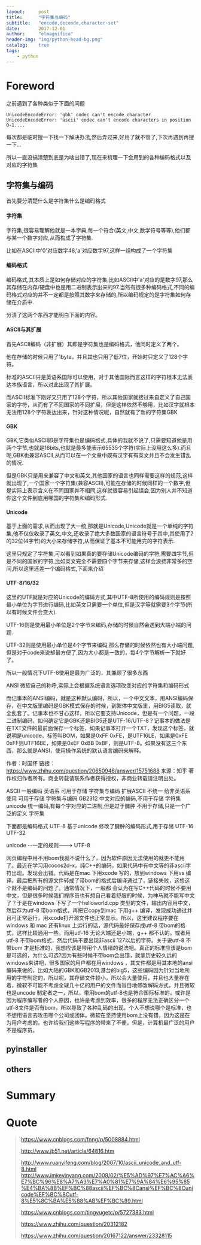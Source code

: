 ```yaml
---
layout:     post
title:      "字符集与编码"
subtitle:   "encode,deconde,character-set"
date:       2017-12-01
author:     "elmagnifico"
header-img: "img/python-head-bg.png"
catalog:    true
tags:
    - python
---
```


# Foreword

之前遇到了各种类似于下面的问题

```
UnicodeEncodeError: 'gbk' codec can't encode character
UnicodeEncodeError: 'ascii' codec can't encode characters in position 0-1....
```

每次都是临时搜一下找一下解决办法,然后弄过来,好用了就不管了,下次再遇到再搜一下...

所以一直没搞清楚到底是为啥出错了,现在来梳理一下会用到的各种编码格式以及对应的字符集

## 字符集与编码

首先要分清楚什么是字符集什么是编码格式

#### 字符集

字符集,很容易理解他就是一本字典,每一个符合(英文,中文,数学符号等等),他们都与某一个数字对应,从而构成了字符集.

比如在ASCII中'0'对应数字48,'a'对应数字97,这样一组构成了一个字符集

#### 编码格式

编码格式,其本质上是如何存储对应的字符集,比如ASCII中'a'对应的是数字97,那么其存储在内存/硬盘中也是用二进制表示出来的97.当然有很多种编码格式,不同的编码格式对应的并不一定都是按照其数字来存储的,所以编码规定的是字符集如何存储在介质中.

分清了这两个东西才能明白下面的内容。

#### ASCII与其扩展

首先ASCII编码（非扩展）其即是字符集也是编码格式，他同时定义了两个。

他在存储的时候只用了1byte，并且其也只用了低7位，开始时只定义了128个字符。

标准的ASCII只是英语系国际可以使用，对于其他国际而言这样的字符根本无法表达本族语言，所以对此出现了其扩展。

而ASCII标准下刚好又只用了128个字符，所以其他国家就接过来自定义了自己国家的字符，从而有了不同国家的不同扩展，但是这样依然不够用，比如汉字就根本无法用128个字符表达出来，针对这种情况呢，自然就有了新的字符集GBK

#### GBK

GBK,它类似ASCII即是字符集也是编码格式,具体的我就不说了,只需要知道他是用两个字节,也就是16bits,也就是最多能表示65535个字符(实际上没用这么多).而且呢,GBK也兼容ASCII,从而可以在一个文章中既有汉字有有英文并且不会发生错乱的情况.

但是GBK只是用来兼容了中文和英文,其他国家的语言也同样需要这样的规范,这样就出现了,一个国家一个字符集(兼容ASCII),可能在存储的时候同样的一个数字,但是实际上表示含义在不同国家并不相同,这样就很容易引起误会,因为别人并不知道你这个文件到底用哪国的字符集和编码形式.

#### Unicode

基于上面的需求,从而出现了大一统,那就是Unicode,Unicode就是一个单纯的字符集,他不仅仅收录了英文,中文,还收录了绝大多数国家的语言符号于其中,其使用了2的32位(4字节)的大小来存储字符,从而保证了基本不可能用完的字符表示.

这里只规定了字符集,可以看到如果真的要存储Unicode编码的字符,需要四字节,但是不同的国家的字符,比如英文完全不需要四个字节来存储,这样会浪费非常多的空间,所以这里还差一个编码格式,下面来介绍

#### UTF-8/16/32

这里的UTF就是对应的Unicode的编码方式,其中UTF-8所使用的编码规则是按照最小单位为字节进行编码,比如英文只需要一个单位,但是汉字等就需要3个字节(所以有时候文件会变大).

UTF-16则是使用最小单位是2个字节来编码,存储的时候自然会遇到大端小端的问题.

UTF-32则是使用最小单位是4个字节来编码,那么存储的时候依然也有大小端问题,但是对于code来说却最方便了,因为大小都是一致的，每4个字节解析一下就好了。

所以一般情况下UTF-8使用是最为广泛的，其兼顾了很多东西





ANSI 微软自己的称呼,实际上会根据系统语言选项改变对应的字符集和编码形式

而记事本的ANSI编码，就是这种默认编码，所以，一个中文文本，用ANSI编码保存，在中文版里编码是GBK模式保存的时候，到繁体中文版里，用BIG5读取，就全乱套了。记事本也不甘心这样，所以它要支持Unicode，但是有一个问题，一段二进制编码，如何确定它是GBK还是BIG5还是UTF-16/UTF-8？记事本的做法是在TXT文件的最前面保存一个标签，如果记事本打开一个TXT，发现这个标签，就说明是unicode。标签叫BOM，如果是0xFF 0xFE，是UTF16LE，如果是0xFE 0xFF则UTF16BE，如果是0xEF 0xBB 0xBF，则是UTF-8。如果没有这三个东西，那么就是ANSI，使用操作系统的默认语言编码来解释。

作者：时国怀
链接：https://www.zhihu.com/question/20650946/answer/15751688
来源：知乎
著作权归作者所有。商业转载请联系作者获得授权，非商业转载请注明出处。


ASCII 一般编码 英语系  可用于存储 字符集与编码
扩展ASCII 不统一 给非英语系使用 可用于存储 字符集与编码
GB2312 中文对应的编码,不用于存储 字符集
unicode 统一编码,有每个字对应的二进制,但是过于臃肿 不用于存储,只是一个广泛的定义 字符集

下面都是编码格式
UTF-8 基于unicode 修改了臃肿的编码形式,用于存储
UTF-16
UTF-32

unicode --一定的规则---> UTF-8



网页编程中用不用bom我就不说什么了，因为软件原因无法使用的就更不能用了。最近在学习用cocos2d-x，纯C++的编码，如果代码中有中文等的非ascii字符出现。发现会出错。代码是在mac 下用xcode 写的，放到windows 下用vs 编译。最后把所有的源文件转成了带bom的格式后编译通过了，链接失败，这想这个就不是编码的问题了。通常情况下，一般都 会认为在写C++代码的时候不要用中文，但是很多时候我们程序员也有想自己看着舒服的时候，为神马就不能写中文了？于是在windows 下写了一个helloworld.cpp 类型的文件，输出内容用中文，然后存为utf-8 带bom格式，再把它copy到mac 下用g++ 编译，发现成功通过并且可正常运行，用xcode打开源文件也正常显示。所以，这里建议程序要在windows 和 mac 还有linux 上运行的话，源代码最好保存成utf-8 带bom的格式，这样比较通用一些。而用utf-16 无论大端还是小端，g++ 都不认的。或者用utf-8 不带bom格式，然后代码不要出现非ascii 127以后的字符。关于说utf-8 不带bom 才是标准的，我想应该是带用个人情绪的说法吧。真正的标准应该是bom是可选的，为什么可选?因为有些时候不带bom会出错，就拿历史较久远的windows来讲吧，很多国家的用户都在用windows ，其文件都是用其本地的ansi 编码来做的，比如大陆的GBK和GB2013,港台的big5，这些编码因为针对当地所用的字符制定的，所以呢，其存储文件较小，所以会大量使用，并且也大量存在着，微软不可能不考虑全球几十亿的用户的文件而盲目地修改解码方式，并且微软也是uncode 制定者之一，所以，带用bom的utf-8也是符合国际标准的。或许是因为程序编写者的个人原因，也许是考虑到效率，很多的程序无法正确区分一个utf-8文件是否有bom，所以导致了各种乱码的出现。个人不想说哪个是标准，也不想用语言去攻击哪个公司或团体。微软在坚持使用bom上没有错，因为这是在为用户考虑的。也许给我们这些写程序的带来了不便，但是，计算机最广泛的用户不是程序员。


## pyinstaller


##



## others

# Summary


# Quote

> https://www.cnblogs.com/fnng/p/5008884.html
>
> http://www.jb51.net/article/64816.htm
>
> http://www.ruanyifeng.com/blog/2007/10/ascii_unicode_and_utf-8.html
> http://www.imkevinyang.com/2009/02/%E5%AD%97%E7%AC%A6%E7%BC%96%E8%A7%A3%E7%A0%81%E7%9A%84%E6%95%85%E4%BA%8B%EF%BC%88ascii%EF%BC%8Cansi%EF%BC%8Cunicode%EF%BC%8Cutf-8%E5%8C%BA%E5%88%AB%EF%BC%89.html
>
> https://www.cnblogs.com/tingyugetc/p/5727383.html
>
> https://www.zhihu.com/question/20312182
>
> https://www.zhihu.com/question/20167122/answer/23328115
